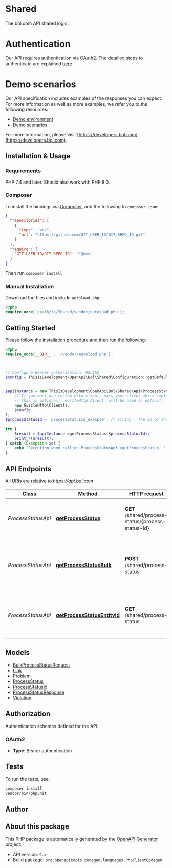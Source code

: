 # Shared

The bol.com API shared logic.

# Authentication
Our API requires authentication via OAuth2. The detailed steps to authenticate are explained [here](https://api.bol.com/retailer/public/Retailer-API/authentication.html) 

# Demo scenarios
Our API specification includes examples of the responses you can expect. For more information as well as more examples, we refer you to the following resources:  
- [Demo environment](https://api.bol.com/retailer/public/Retailer-API/demo/demo.html)
- [Demo scenarios](https://api.bol.com/retailer/public/Retailer-API/demo/v9-index.html)


For more information, please visit [https://developers.bol.com](https://developers.bol.com).

## Installation & Usage

### Requirements

PHP 7.4 and later.
Should also work with PHP 8.0.

### Composer

To install the bindings via [Composer](https://getcomposer.org/), add the following to `composer.json`:

```json
{
  "repositories": [
    {
      "type": "vcs",
      "url": "https://github.com/GIT_USER_ID/GIT_REPO_ID.git"
    }
  ],
  "require": {
    "GIT_USER_ID/GIT_REPO_ID": "*@dev"
  }
}
```

Then run `composer install`

### Manual Installation

Download the files and include `autoload.php`:

```php
<?php
require_once('/path/to/Shared/vendor/autoload.php');
```

## Getting Started

Please follow the [installation procedure](#installation--usage) and then run the following:

```php
<?php
require_once(__DIR__ . '/vendor/autoload.php');



// Configure Bearer authorization: OAuth2
$config = ThisIsDevelopment\OpenApi\Bol\Shared\Configuration::getDefaultConfiguration()->setAccessToken('YOUR_ACCESS_TOKEN');


$apiInstance = new ThisIsDevelopment\OpenApi\Bol\Shared\Api\ProcessStatusApi(
    // If you want use custom http client, pass your client which implements `GuzzleHttp\ClientInterface`.
    // This is optional, `GuzzleHttp\Client` will be used as default.
    new GuzzleHttp\Client(),
    $config
);
$processStatusId = 'processStatusId_example'; // string | The id of the process status being requested. This id is supplied in every response to a PUT/POST/DELETE request on the other endpoints.

try {
    $result = $apiInstance->getProcessStatus($processStatusId);
    print_r($result);
} catch (Exception $e) {
    echo 'Exception when calling ProcessStatusApi->getProcessStatus: ', $e->getMessage(), PHP_EOL;
}

```

## API Endpoints

All URIs are relative to *https://api.bol.com*

Class | Method | HTTP request | Description
------------ | ------------- | ------------- | -------------
*ProcessStatusApi* | [**getProcessStatus**](docs/Api/ProcessStatusApi.md#getprocessstatus) | **GET** /shared/process-status/{process-status-id} | Get the status of an asynchronous process by process status id
*ProcessStatusApi* | [**getProcessStatusBulk**](docs/Api/ProcessStatusApi.md#getprocessstatusbulk) | **POST** /shared/process-status | Get the status of multiple asynchronous processes by an array of process status ids for a retailer
*ProcessStatusApi* | [**getProcessStatusEntityId**](docs/Api/ProcessStatusApi.md#getprocessstatusentityid) | **GET** /shared/process-status | Get the status of an asynchronous process by entity id and event type for a retailer

## Models

- [BulkProcessStatusRequest](docs/Model/BulkProcessStatusRequest.md)
- [Link](docs/Model/Link.md)
- [Problem](docs/Model/Problem.md)
- [ProcessStatus](docs/Model/ProcessStatus.md)
- [ProcessStatusId](docs/Model/ProcessStatusId.md)
- [ProcessStatusResponse](docs/Model/ProcessStatusResponse.md)
- [Violation](docs/Model/Violation.md)

## Authorization

Authentication schemes defined for the API:
### OAuth2

- **Type**: Bearer authentication

## Tests

To run the tests, use:

```bash
composer install
vendor/bin/phpunit
```

## Author



## About this package

This PHP package is automatically generated by the [OpenAPI Generator](https://openapi-generator.tech) project:

- API version: `9.x`
- Build package: `org.openapitools.codegen.languages.PhpClientCodegen`
